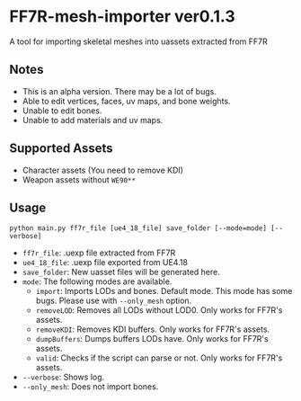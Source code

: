 # FF7R-mesh-importer ver0.1.3
A tool for importing skeletal meshes into uassets extracted from FF7R

## Notes

- This is an alpha version. There may be a lot of bugs.
- Able to edit vertices, faces, uv maps, and bone weights.
- Unable to edit bones.
- Unable to add materials and uv maps.

## Supported Assets

- Character assets (You need to remove KDI)
- Weapon assets without `WE90**`


## Usage

```
python main.py ff7r_file [ue4_18_file] save_folder [--mode=mode] [--verbose]
```

- `ff7r_file`: .uexp file extracted from FF7R
- `ue4_18_file`: .uexp file exported from UE4.18
- `save_folder`: New uasset files will be generated here.
- `mode`: The following modes are available.
   - `import`: Imports LODs and bones. Default mode. This mode has some bugs. Please use with `--only_mesh` option.
   - `removeLOD`: Removes all LODs without LOD0. Only works for FF7R's assets.
   - `removeKDI`: Removes KDI buffers. Only works for FF7R's assets.
   - `dumpBuffers`: Dumps buffers LODs have. Only works for FF7R's assets.
   - `valid`: Checks if the script can parse or not. Only works for FF7R's assets.
- `--verbose`: Shows log.
- `--only_mesh`: Does not import bones.
